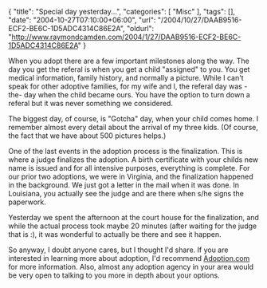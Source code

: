 {
	"title": "Special day yesterday...",
	"categories": [
		"Misc"
	],
	"tags": [],
	"date": "2004-10-27T07:10:00+06:00",
	"url": "/2004/10/27/DAAB9516-ECF2-BE6C-1D5ADC4314C86E2A",
	"oldurl": "http://www.raymondcamden.com/2004/1/27/DAAB9516-ECF2-BE6C-1D5ADC4314C86E2A"
}

When you adopt there are a few important milestones along the way. The day you get the referal is when you get a child "assigned" to you. You get medical information, family history, and normally a picture. While I can't speak for other adoptive families, for my wife and I, the referal day was -the- day when the child became ours. You have the option to turn down a referal but it was never something we considered.

The biggest day, of course, is "Gotcha" day, when your child comes home. I remember almost every detail about the arrival of my three kids. (Of course, the fact that we have about 500 pictures helps.) 

One of the last events in the adoption process is the finalization. This is where a judge finalizes the adoption. A birth certificate with your childs new name is issued and for all intensive purposes, everything is complete. For our prior two adoptions, we were in Virginia, and the finalization happened in the background. We just got a letter in the mail when it was done. In Louisiana, you actually see the judge and are there when s/he signs the paperwork.

Yesterday we spent the afternoon at the court house for the finalization, and while the actual process took maybe 20 minutes (after waiting for the judge that is :), it was wonderful to actually be there and see it happen.

So anyway, I doubt anyone cares, but I thought I'd share. If you are interested in learning more about adoption, I'd recommend <a href="http://www.adoption.com">Adoption.com</a> for more information. Also, almost any adoption agency in your area would be very open to talking to you more in depth about your options.